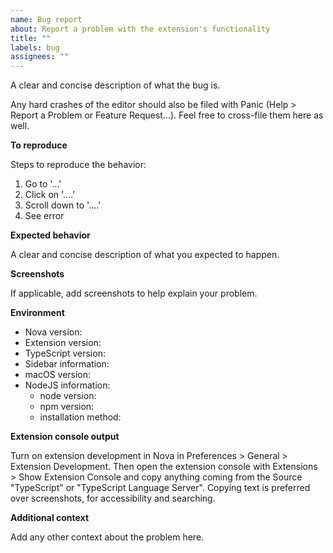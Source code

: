```yaml
---
name: Bug report
about: Report a problem with the extension's functionality
title: ""
labels: bug
assignees: ""
---
```


A clear and concise description of what the bug is.

Any hard crashes of the editor should also be filed with Panic (Help > Report a Problem or Feature Request...). Feel free to cross-file them here as well.

**To reproduce**

Steps to reproduce the behavior:

1. Go to '...'
2. Click on '....'
3. Scroll down to '....'
4. See error

**Expected behavior**

A clear and concise description of what you expected to happen.

**Screenshots**

If applicable, add screenshots to help explain your problem.

**Environment**

- Nova version: <!-- [e.g. 1.2 (207005)] get this from Nova > About Nova -->
- Extension version: <!-- [e.g. 1.8.1] get this from the Nova Extension Library -->
- TypeScript version: <!-- [e.g. 4.0.2] get this from your project, e.g. run `yarn run tsc --version` in your terminal -->
- Sidebar information: <!-- [e.g. Status Running, TypeScript Version 4.0.2] get this from the extension sidebar -->
- macOS version: <!-- [e.g. 10.15.5 (19F101)] get this from  > About This Mac -->
- NodeJS information:
  - node version: <!-- [e.g. v14.4.0] get this by running `node --version` in your terminal -->
  - npm version: <!-- [e.g. 6.14.4] get this by running `npm --version` in your terminal -->
  - installation method: <!-- e.g. homebrew, nvm, built from source, etc -->

**Extension console output**

Turn on extension development in Nova in Preferences > General > Extension Development. Then open the extension console with Extensions > Show Extension Console and copy anything coming from the Source "TypeScript" or "TypeScript Language Server".
Copying text is preferred over screenshots, for accessibility and searching.

**Additional context**

Add any other context about the problem here.
